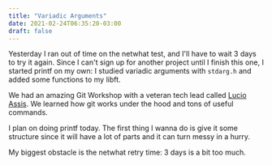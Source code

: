 ```yaml
---
title: "Variadic Arguments"
date: 2021-02-24T06:35:20-03:00
draft: false
---
```


Yesterday I ran out of time on the netwhat test, and I'll have to wait 3 days
to try it again. Since I can't sign up for another project until I finish this one,
I started printf on my own: I studied variadic arguments with `stdarg.h` and
added some functions to my libft.

We had an amazing Git Workshop with a veteran tech lead called
[Lucio Assis](https://www.linkedin.com/in/lucio-assis-4832705/).
We learned how git works under the hood and tons of useful commands.

I plan on doing printf today. The first thing I wanna do is give it some
structure since it will have a lot of parts and it can turn messy in a hurry.

My biggest obstacle is the netwhat retry time: 3 days is a bit too much.
